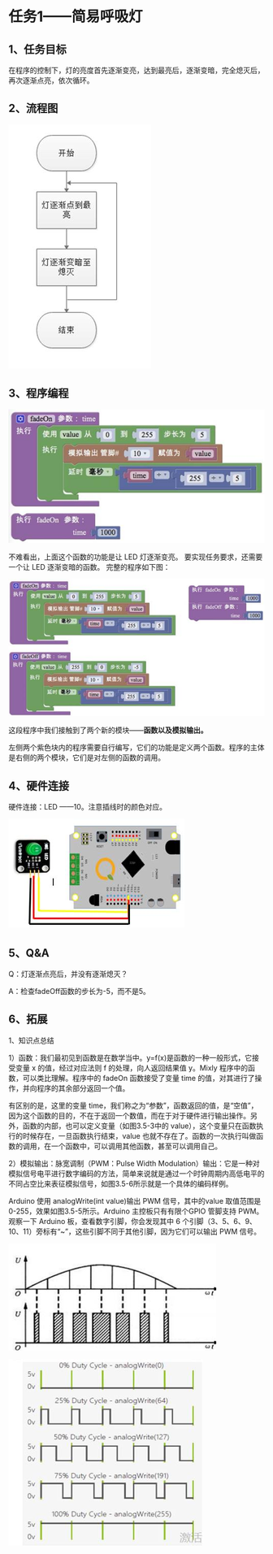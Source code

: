# 任务1——简易呼吸灯

## 1、任务目标

在程序的控制下，灯的亮度首先逐渐变亮，达到最亮后，逐渐变暗，完全熄灭后，再次逐渐点亮，依次循环。

## 2、流程图

![&#x56FE;3.5-1](../../../.gitbook/assets/image246.jpg)

## 3、程序编程

![&#x56FE;3.5-2](../../../.gitbook/assets/image248.jpg)

不难看出，上面这个函数的功能是让 LED 灯逐渐变亮。 要实现任务要求，还需要一个让 LED 逐渐变暗的函数。 完整的程序如下图：

![&#x56FE;3.5-3](../../../.gitbook/assets/image250.jpg)

这段程序中我们接触到了两个新的模块——**函数以及模拟输出。**

左侧两个紫色块内的程序需要自行编写，它们的功能是定义两个函数。程序的主体是右侧的两个模块，它们是对左侧的函数的调用。

## 4、硬件连接

硬件连接：LED ——10。注意插线时的颜色对应。

![&#x56FE;3.5-4](../../../.gitbook/assets/image252.jpg)

## 5、Q&A

Q：灯逐渐点亮后，并没有逐渐熄灭？

A：检查fadeOff函数的步长为-5，而不是5。

## 6、拓展

1、知识点总结

1）函数：我们最初见到函数是在数学当中。y=f\(x\)是函数的一种一般形式，它接受变量 x 的值，经过对应法则 f 的处理，向人返回结果值 y。Mixly 程序中的函数，可以类比理解。程序中的 fadeOn 函数接受了变量 time 的值，对其进行了操作，并向程序的其余部分返回一个值。

有区别的是，这里的变量 time，我们称之为“参数”，函数返回的值，是“空值”，因为这个函数的目的，不在于返回一个数值，而在于对于硬件进行输出操作。另外，函数的内部，也可以定义变量（如图3.5-3中的 value），这个变量只在函数执行的时候存在，一旦函数执行结束，value 也就不存在了。函数的一次执行叫做函数的调用，在一个函数中，可以调用其他函数，甚至可以调用自己。

2）模拟输出：脉宽调制（PWM：Pulse Width Modulation）输出：它是一种对模拟信号电平进行数字编码的方法，简单来说就是通过一个时钟周期内高低电平的不同占空比来表征模拟信号，如图3.5-6所示就是一个具体的编码样例。

Arduino 使用 analogWrite\(int value\)输出 PWM 信号，其中的value 取值范围是 0-255，效果如图3.5-5所示。Arduino 主控板只有有限个GPIO 管脚支持 PWM。观察一下 Arduino 板，查看数字引脚，你会发现其中 6 个引脚（3、5、6、9、10、11）旁标有“~”，这些引脚不同于其他引脚，因为它们可以输出 PWM 信号。

![&#x56FE;3.5-5](../../../.gitbook/assets/image254.jpg)

![&#x56FE;3.5-6](../../../.gitbook/assets/image255.jpg)

